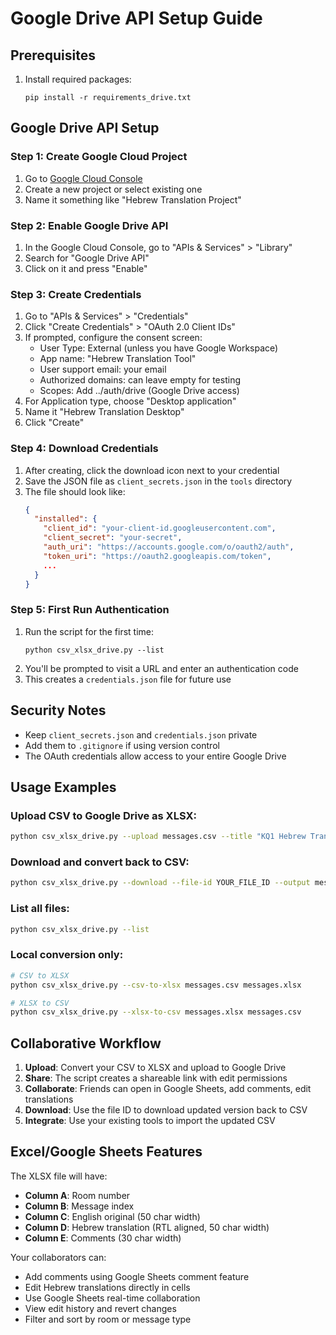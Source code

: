# Google Drive API Setup Guide

## Prerequisites
1. Install required packages:
   ```
   pip install -r requirements_drive.txt
   ```

## Google Drive API Setup

### Step 1: Create Google Cloud Project
1. Go to [Google Cloud Console](https://console.cloud.google.com/)
2. Create a new project or select existing one
3. Name it something like "Hebrew Translation Project"

### Step 2: Enable Google Drive API
1. In the Google Cloud Console, go to "APIs & Services" > "Library"
2. Search for "Google Drive API"
3. Click on it and press "Enable"

### Step 3: Create Credentials
1. Go to "APIs & Services" > "Credentials"
2. Click "Create Credentials" > "OAuth 2.0 Client IDs"
3. If prompted, configure the consent screen:
   - User Type: External (unless you have Google Workspace)
   - App name: "Hebrew Translation Tool"
   - User support email: your email
   - Authorized domains: can leave empty for testing
   - Scopes: Add ../auth/drive (Google Drive access)
4. For Application type, choose "Desktop application"
5. Name it "Hebrew Translation Desktop"
6. Click "Create"

### Step 4: Download Credentials
1. After creating, click the download icon next to your credential
2. Save the JSON file as `client_secrets.json` in the `tools` directory
3. The file should look like:
   ```json
   {
     "installed": {
       "client_id": "your-client-id.googleusercontent.com",
       "client_secret": "your-secret",
       "auth_uri": "https://accounts.google.com/o/oauth2/auth",
       "token_uri": "https://oauth2.googleapis.com/token",
       ...
     }
   }
   ```

### Step 5: First Run Authentication
1. Run the script for the first time:
   ```
   python csv_xlsx_drive.py --list
   ```
2. You'll be prompted to visit a URL and enter an authentication code
3. This creates a `credentials.json` file for future use

## Security Notes
- Keep `client_secrets.json` and `credentials.json` private
- Add them to `.gitignore` if using version control
- The OAuth credentials allow access to your entire Google Drive

## Usage Examples

### Upload CSV to Google Drive as XLSX:
```bash
python csv_xlsx_drive.py --upload messages.csv --title "KQ1 Hebrew Translation"
```

### Download and convert back to CSV:
```bash
python csv_xlsx_drive.py --download --file-id YOUR_FILE_ID --output messages_updated.csv
```

### List all files:
```bash
python csv_xlsx_drive.py --list
```

### Local conversion only:
```bash
# CSV to XLSX
python csv_xlsx_drive.py --csv-to-xlsx messages.csv messages.xlsx

# XLSX to CSV  
python csv_xlsx_drive.py --xlsx-to-csv messages.xlsx messages.csv
```

## Collaborative Workflow

1. **Upload**: Convert your CSV to XLSX and upload to Google Drive
2. **Share**: The script creates a shareable link with edit permissions
3. **Collaborate**: Friends can open in Google Sheets, add comments, edit translations
4. **Download**: Use the file ID to download updated version back to CSV
5. **Integrate**: Use your existing tools to import the updated CSV

## Excel/Google Sheets Features

The XLSX file will have:
- **Column A**: Room number
- **Column B**: Message index  
- **Column C**: English original (50 char width)
- **Column D**: Hebrew translation (RTL aligned, 50 char width)
- **Column E**: Comments (30 char width)

Your collaborators can:
- Add comments using Google Sheets comment feature
- Edit Hebrew translations directly in cells
- Use Google Sheets real-time collaboration
- View edit history and revert changes
- Filter and sort by room or message type
